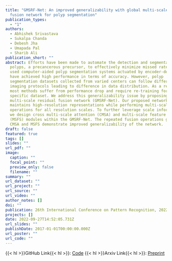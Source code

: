 ```yaml
---
title: "GMSRF-Net: An improved generalizability with global multi-scale residual
  fusion network for polyp segmentation"
publication_types:
  - "1"
authors:
  - Abhishek Srivastava
  - Sukalpa Chanda
  - Debesh Jha
  - Umapada Pal
  - Sharib Ali
publication_short: ""
abstract: Efforts have been made to automate the detection and segmentation of
  polyps, a precancerous precursor, to effectively minimize missed rate. Widely
  used computer-aided polyp segmentation systems actuated by encoder-decoder
  have achieved high performance in terms of accuracy. However, polyp
  segmentation datasets collected from varied centers can follow different
  imaging protocols leading to difference in data distribution. As a result,
  most methods suffer from performance drop and require re-training for each
  specific dataset. We address this generalizability issue by proposing a global
  multi-scale residual fusion network (GMSRF-Net). Our proposed network
  maintains high-resolution representations while performing multi-scale fusion
  operations for all resolution scales. To further leverage scale information,
  we design cross multi-scale attention (CMSA) and multi-scale feature selection
  (MSFS) modules within the GMSRF-Net. The repeated fusion operations gated by
  CMSA and MSFS demonstrate improved generalizability of the network.
draft: false
featured: true
tags: []
slides: ""
url_pdf: ""
image:
  caption: ""
  focal_point: ""
  preview_only: false
  filename: ""
summary: ""
url_dataset: ""
url_project: ""
url_source: ""
url_video: ""
author_notes: []
doi: ""
publication: 26th International Conference on Pattern Recognition, 2022
projects: []
date: 2022-09-27T14:52:05.731Z
url_slides: ""
publishDate: 2017-01-01T00:00:00.000Z
url_poster: ""
url_code: ""
---
```


{{< hl >}}GitHub Link{{< hl >}}: [Code](https://github.com/NoviceMAn-prog/GMSRFNet)
{{< hl >}}Arxiv Link{{< hl >}}: [Preprint](https://arxiv.org/pdf/2111.10614.pdf)

